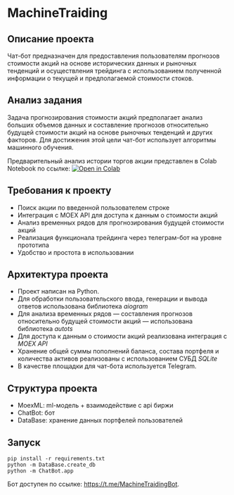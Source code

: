 # MachineTraiding

## Описание проекта
Чат-бот предназначен для предоставления пользователям прогнозов стоимости акций на основе исторических данных и рыночных тенденций и осуществления трейдинга с использованием полученной информации о текущей и предполагаемой стоимости стоков.

## Анализ задания
Задача прогнозирования стоимости акций предполагает анализ больших объемов данных и составление прогнозов относительно будущей стоимости акций на основе рыночных тенденций и других факторов. Для достижения этой цели чат-бот использует алгоритмы машинного обучения. 

Предварительный анализ истории торгов акции представлен в Colab Notebook по ссылке: [![Open in Colab](https://colab.research.google.com/assets/colab-badge.svg)](https://drive.google.com/file/d/1JuUK_wvtx-wwW2gfIGfndgVOF9INgMlW/view?usp=sharing)

## Требования к проекту
* Поиск акции по введенной пользователем строке
* Интеграция с MOEX API для доступа к данным о стоимости акций
* Анализ временных рядов для прогнозирования будущей стоимости акций
* Реализация функционала трейдинга через телеграм-бот на уровне прототипа
* Удобство и простота в использовании

## Архитектура проекта
* Проект написан на Python.
* Для обработки пользовательского ввода, генерации и вывода ответов использована библиотека _aiogram_
* Для анализа временных рядов — составления прогнозов относительно будущей стоимости акций — использована библиотека _autots_
* Для доступа к данным о стоимости акций реализована интеграция с _MOEX API_
* Хранение общей суммы пополнений баланса, состава портфеля и количества активов реализованы с использованием СУБД _SQLite_
* В качестве площадки для чат-бота используется Telegram.

## Структура проекта

* MoexML: ml-модель + взаимодействие с api биржи
* ChatBot: бот
* DataBase: хранение данных портфелей пользователей
      
## Запуск

    pip install -r requirements.txt
    python -m DataBase.create_db
    python -m ChatBot.app

Бот доступен по ссылке: https://t.me/MachineTraidingBot.
